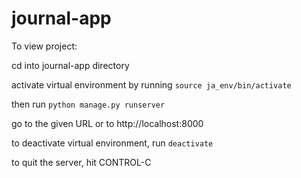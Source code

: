 # journal-app

To view project:

cd into journal-app directory

activate virtual environment by running `source ja_env/bin/activate`

then run `python manage.py runserver`

go to the given URL or to http://localhost:8000

to deactivate virtual environment, run `deactivate`

to quit the server, hit CONTROL-C

